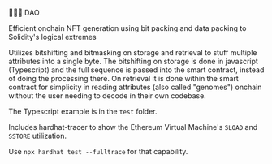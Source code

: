 🗿🇹🇩 DAO

Efficient onchain NFT generation using bit packing and data packing to Solidity's logical extremes

Utilizes bitshifting and bitmasking on storage and retrieval to stuff multiple attributes into a single byte. The bitshifting on storage is done in javascript (Typescript) and the full sequence is passed into the smart contract, instead of doing the processing there. On retrieval it is done within the smart contract for simplicity in reading attributes (also called "genomes") onchain without the user needing to decode in their own codebase.

The Typescript example is in the `test` folder.

Includes hardhat-tracer to show the Ethereum Virtual Machine's `SLOAD` and `SSTORE` utilization.

Use `npx hardhat test --fulltrace` for that capability.
